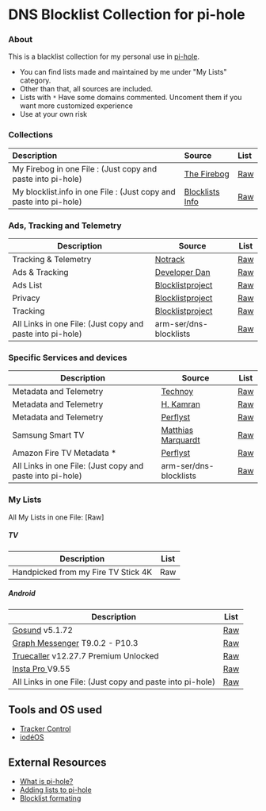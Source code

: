 # DNS Blocklist Collection for pi-hole

### About

This is a blacklist collection for my personal use in [pi-hole](https://pi-hole.net/). 

- You can find lists made and maintained by me under "My Lists" category. 
- Other than that, all sources are included. 
- Lists with `*` Have some domains commented. Uncoment them if you want more customized experience  
- Use at your own risk
 
 
### Collections

| Description                          | Source                                            | List                                                                                     |
| :----------------------------------- | :------------------------------------------------ | :--------------------------------------------------------------------------------------- |
| My Firebog in one File : (Just copy and paste into pi-hole)        | [The Firebog](https://firebog.net/)               | [Raw](https://v.firebog.net/hosts/lists.php?type=tick)                                   |
| My blocklist.info in one File : (Just copy and paste into pi-hole) | [Blocklists Info](https://blocklists.info/)       | [Raw](https://raw.githubusercontent.com/arm-ser/dns-blocklists/main/blocklists.info.txt) |

### Ads, Tracking and Telemetry

| Description           | Source                                                                                          | List                                                                                            |
| --------------------- | ----------------------------------------------------------------------------------------------- | ------------------------------------------------------------------------------------------------|
| Tracking & Telemetry  | [Notrack](https://gitlab.com/quidsup/notrack-blocklists)                                        | [Raw](https://gitlab.com/quidsup/notrack-blocklists/raw/master/notrack-blocklist.txt)           |
| Ads & Tracking        | [Developer Dan](https://github.com/lightswitch05/hosts)                                         | [Raw](https://www.github.developerdan.com/hosts/lists/ads-and-tracking-extended.txt)            |
| Ads List              | [Blocklistproject](https://github.com/blocklistproject/Lists)                                   | [Raw](https://blocklistproject.github.io/Lists/alt-version/ads-nl.txt)                          |
| Privacy               | [Blocklistproject](https://github.com/blocklistproject/Lists)                                   | [Raw](https://blocklistproject.github.io/Lists/alt-version/piracy-nl.txt)                       |
| Tracking              | [Blocklistproject](https://github.com/blocklistproject/Lists)                                   | [Raw](https://blocklistproject.github.io/Lists/alt-version/tracking-nl.txt)                     |
| All Links in one File: (Just copy and paste into pi-hole) | arm-ser/dns-blocklists | [Raw](https://raw.githubusercontent.com/arm-ser/dns-blocklists/main/ads-tracking-telemetry.txt)|
        
### Specific Services and devices

| Description                | Source                                                                                                                                     | List                                                                                                                                           |
| -------------------------- | ------------------------------------------------------------------------------------------------------------------------------------------ | ---------------------------------------------------------------------------------------------------------------------------------------------- |
| Metadata and Telemetry     | [Technoy](https://www.technoy.de/lists/blocklists-fuer-pihole/)                                                                            | [Raw](https://raw.githubusercontent.com/Perflyst/PiHoleBlocklist/master/SmartTV.txt)                                                           |
| Metadata and Telemetry     | [H. Kamran](https://github.com/hkamran80)                                                                                                  | [Raw](https://gist.githubusercontent.com/hkamran80/779019103fcd306979411d44c8d38459/raw/e0f084b396bb8ffcb390c8e7272ae96a6c292d10/SmartTV2.txt) |
| Metadata and Telemetry     | [Perflyst](https://github.com/Perflyst)                                                                                                    | [Raw](https://perflyst.github.io/PiHoleBlocklist/SmartTV.txt)                                                                                  |
| Samsung Smart TV           | [Matthias Marquardt](https://github.com/marq24)                                                                                            | [Raw](https://raw.githubusercontent.com/marq24/pihole-blocklist/master/samsung-smart-tv.txt)                                                   |
| Amazon Fire TV Metadata \* | [Perflyst](https://github.com/Perflyst)                                                                                                    | [Raw](https://perflyst.github.io/PiHoleBlocklist/AmazonFireTV.txt)                                                                             |
| All Links in one File: (Just copy and paste into pi-hole)| arm-ser/dns-blocklists | [Raw](https://raw.githubusercontent.com/arm-ser/dns-blocklists/71b5f1c36d6f2de19e98e3cd46f588aaadb21f31/specific-services-and-devices.txt) |

### My Lists

All My Lists in one File: [Raw]

##### TV
| Description                         | List |
| ----------------------------------- | -------------- |
| Handpicked from my Fire TV Stick 4K | Raw  |


##### Android

| Description                         | List |
| ----------------------------------- | ---- |
| [Gosund](https://play.google.com/store/apps/details?id=com.gosund.smart) v5.1.72 | [Raw](https://raw.githubusercontent.com/arm-ser/dns-blocklists/main/gosund)  |
| [Graph Messenger](https://play.google.com/store/apps/details?id=ir.ilmili.telegraph) T9.0.2 - P10.3 | [Raw](https://raw.githubusercontent.com/arm-ser/dns-blocklists/main/telegraph) |
| [Truecaller](https://play.google.com/store/apps/details?id=com.truecaller) v12.27.7 Premium Unlocked | [Raw](https://raw.githubusercontent.com/arm-ser/dns-blocklists/main/truecaller) |
| [Insta Pro ](https://insta-pro.app/) V9.55| [Raw](https://raw.githubusercontent.com/arm-ser/dns-blocklists/main/instapro)|
| All Links in one File: (Just copy and paste into pi-hole) | [Raw](https://raw.githubusercontent.com/arm-ser/dns-blocklists/main/android-all.txt) |



## Tools and OS used
- [Tracker Control](https://f-droid.org/packages/net.kollnig.missioncontrol.fdroid/) 
- [iodéOS](https://iode.tech/en/iodeos-en/)
## External Resources 
- [What is pi-hole?](https://github.com/pi-hole/pi-hole)  
- [Adding lists to pi-hole](https://www.sammatthews.co.uk/2022/02/pi-hole-ad-lists/)
- [Blocklist formating](https://www.reddit.com/r/pihole/comments/bzufqv/hosts_format_for_blocklist/)

